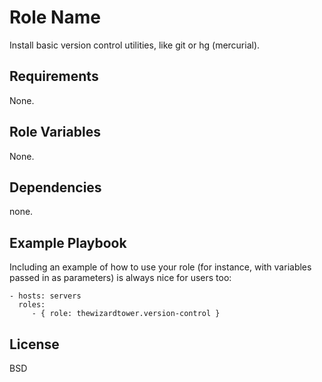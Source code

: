 Role Name
=========

Install basic version control utilities, like git or hg (mercurial).

Requirements
------------

None.

Role Variables
--------------

None.

Dependencies
------------

none.

Example Playbook
----------------

Including an example of how to use your role (for instance, with variables passed in as parameters) is always nice for users too:

    - hosts: servers
      roles:
         - { role: thewizardtower.version-control }

License
-------

BSD
